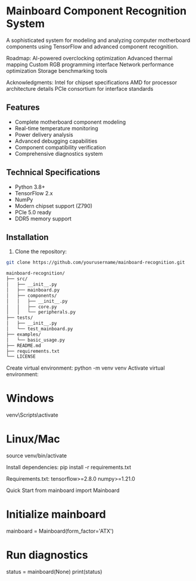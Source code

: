 # Mainboard Component Recognition System

A sophisticated system for modeling and analyzing computer motherboard components using TensorFlow and advanced component recognition.

Roadmap:
AI-powered overclocking optimization
Advanced thermal mapping
Custom RGB programming interface
Network performance optimization
Storage benchmarking tools

Acknowledgments:
Intel for chipset specifications
AMD for processor architecture details
PCIe consortium for interface standards

## Features

- Complete motherboard component modeling
- Real-time temperature monitoring
- Power delivery analysis
- Advanced debugging capabilities
- Component compatibility verification
- Comprehensive diagnostics system

## Technical Specifications

- Python 3.8+
- TensorFlow 2.x
- NumPy
- Modern chipset support (Z790)
- PCIe 5.0 ready
- DDR5 memory support

## Installation

1. Clone the repository:
```bash
git clone https://github.com/yourusername/mainboard-recognition.git

mainboard-recognition/
├── src/
│   ├── __init__.py
│   ├── mainboard.py
│   ├── components/
│   │   ├── __init__.py
│   │   ├── core.py
│   │   └── peripherals.py
├── tests/
│   ├── __init__.py
│   └── test_mainboard.py
├── examples/
│   └── basic_usage.py
├── README.md
├── requirements.txt
└── LICENSE

```

Create virtual environment:
python -m venv venv
Activate virtual environment:
# Windows
venv\Scripts\activate
# Linux/Mac
source venv/bin/activate

Install dependencies:
pip install -r requirements.txt

Requirements.txt:
tensorflow>=2.8.0
numpy>=1.21.0

Quick Start
from mainboard import Mainboard

# Initialize mainboard
mainboard = Mainboard(form_factor='ATX')

# Run diagnostics
status = mainboard(None)
print(status)




